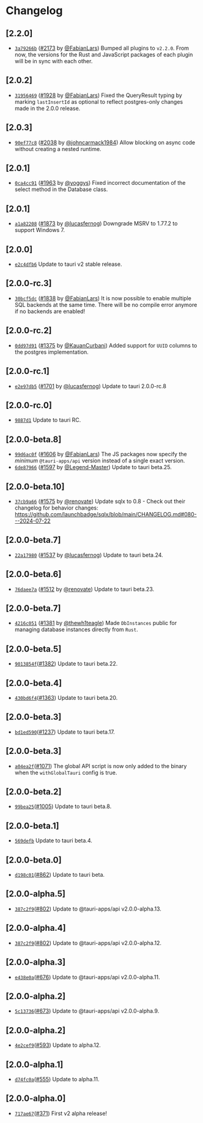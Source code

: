 # Changelog

## \[2.2.0]

- [`3a79266b`](https://github.com/tauri-apps/plugins-workspace/commit/3a79266b8cf96a55b1ae6339d725567d45a44b1d) ([#2173](https://github.com/tauri-apps/plugins-workspace/pull/2173) by [@FabianLars](https://github.com/tauri-apps/plugins-workspace/../../FabianLars)) Bumped all plugins to `v2.2.0`. From now, the versions for the Rust and JavaScript packages of each plugin will be in sync with each other.

## \[2.0.2]

- [`31956469`](https://github.com/tauri-apps/plugins-workspace/commit/319564699638c080b73d506bcaad186ecc4a8236) ([#1928](https://github.com/tauri-apps/plugins-workspace/pull/1928) by [@FabianLars](https://github.com/tauri-apps/plugins-workspace/../../FabianLars)) Fixed the QueryResult typing by marking `lastInsertId` as optional to reflect postgres-only changes made in the 2.0.0 release.

## \[2.0.3]

- [`90ef77c8`](https://github.com/tauri-apps/plugins-workspace/commit/90ef77c8723ac9d0ba7bd3b52a80a2b14843ff99) ([#2038](https://github.com/tauri-apps/plugins-workspace/pull/2038) by [@johncarmack1984](https://github.com/tauri-apps/plugins-workspace/../../johncarmack1984)) Allow blocking on async code without creating a nested runtime.

## \[2.0.1]

- [`0ca4cc91`](https://github.com/tauri-apps/plugins-workspace/commit/0ca4cc914c5ea995c98f9e60a2ab49827c219350) ([#1963](https://github.com/tauri-apps/plugins-workspace/pull/1963) by [@yoggys](https://github.com/tauri-apps/plugins-workspace/../../yoggys)) Fixed incorrect documentation of the select method in the Database class.

## \[2.0.1]

- [`a1a82208`](https://github.com/tauri-apps/plugins-workspace/commit/a1a82208ed4ab87f83310be0dc95428aec9ab241) ([#1873](https://github.com/tauri-apps/plugins-workspace/pull/1873) by [@lucasfernog](https://github.com/tauri-apps/plugins-workspace/../../lucasfernog)) Downgrade MSRV to 1.77.2 to support Windows 7.

## \[2.0.0]

- [`e2c4dfb6`](https://github.com/tauri-apps/plugins-workspace/commit/e2c4dfb6af43e5dd8d9ceba232c315f5febd55c1) Update to tauri v2 stable release.

## \[2.0.0-rc.3]

- [`30bcf5dc`](https://github.com/tauri-apps/plugins-workspace/commit/30bcf5dcc22e1bb1fb983a8d2887edc39404e6df) ([#1838](https://github.com/tauri-apps/plugins-workspace/pull/1838) by [@FabianLars](https://github.com/tauri-apps/plugins-workspace/../../FabianLars)) It is now possible to enable multiple SQL backends at the same time. There will be no compile error anymore if no backends are enabled!

## \[2.0.0-rc.2]

- [`0dd97d91`](https://github.com/tauri-apps/plugins-workspace/commit/0dd97d911569cdedab07f504b708036d62ff83c1) ([#1375](https://github.com/tauri-apps/plugins-workspace/pull/1375) by [@KauanCurbani](https://github.com/tauri-apps/plugins-workspace/../../KauanCurbani)) Added support for `UUID` columns to the postgres implementation.

## \[2.0.0-rc.1]

- [`e2e97db5`](https://github.com/tauri-apps/plugins-workspace/commit/e2e97db51983267f5be84d4f6f0278d58834d1f5) ([#1701](https://github.com/tauri-apps/plugins-workspace/pull/1701) by [@lucasfernog](https://github.com/tauri-apps/plugins-workspace/../../lucasfernog)) Update to tauri 2.0.0-rc.8

## \[2.0.0-rc.0]

- [`9887d1`](https://github.com/tauri-apps/plugins-workspace/commit/9887d14bd0e971c4c0f5c1188fc4005d3fc2e29e) Update to tauri RC.

## \[2.0.0-beta.8]

- [`99d6ac0f`](https://github.com/tauri-apps/plugins-workspace/commit/99d6ac0f9506a6a4a1aa59c728157190a7441af6) ([#1606](https://github.com/tauri-apps/plugins-workspace/pull/1606) by [@FabianLars](https://github.com/tauri-apps/plugins-workspace/../../FabianLars)) The JS packages now specify the *minimum* `@tauri-apps/api` version instead of a single exact version.
- [`6de87966`](https://github.com/tauri-apps/plugins-workspace/commit/6de87966ecc00ad9d91c25be452f1f46bd2b7e1f) ([#1597](https://github.com/tauri-apps/plugins-workspace/pull/1597) by [@Legend-Master](https://github.com/tauri-apps/plugins-workspace/../../Legend-Master)) Update to tauri beta.25.

## \[2.0.0-beta.10]

- [`37cb9a66`](https://github.com/tauri-apps/plugins-workspace/commit/37cb9a6681b948908cd9443340f6b23401607df7) ([#1575](https://github.com/tauri-apps/plugins-workspace/pull/1575) by [@renovate](https://github.com/tauri-apps/plugins-workspace/../../renovate)) Update sqlx to 0.8 - Check out their changelog for behavior changes: https://github.com/launchbadge/sqlx/blob/main/CHANGELOG.md#080---2024-07-22

## \[2.0.0-beta.7]

- [`22a17980`](https://github.com/tauri-apps/plugins-workspace/commit/22a17980ff4f6f8c40adb1b8f4ffc6dae2fe7e30) ([#1537](https://github.com/tauri-apps/plugins-workspace/pull/1537) by [@lucasfernog](https://github.com/tauri-apps/plugins-workspace/../../lucasfernog)) Update to tauri beta.24.

## \[2.0.0-beta.6]

- [`76daee7a`](https://github.com/tauri-apps/plugins-workspace/commit/76daee7aafece34de3092c86e531cf9eb1138989) ([#1512](https://github.com/tauri-apps/plugins-workspace/pull/1512) by [@renovate](https://github.com/tauri-apps/plugins-workspace/../../renovate)) Update to tauri beta.23.

## \[2.0.0-beta.7]

- [`4216c051`](https://github.com/tauri-apps/plugins-workspace/commit/4216c0517fd1dcb29d0162dc2fc15291472a2b00) ([#1381](https://github.com/tauri-apps/plugins-workspace/pull/1381) by [@thewh1teagle](https://github.com/tauri-apps/plugins-workspace/../../thewh1teagle)) Made `DbInstances` public for managing database instances directly from `Rust`.

## \[2.0.0-beta.5]

- [`9013854f`](https://github.com/tauri-apps/plugins-workspace/commit/9013854f42a49a230b9dbb9d02774765528a923f)([#1382](https://github.com/tauri-apps/plugins-workspace/pull/1382)) Update to tauri beta.22.

## \[2.0.0-beta.4]

- [`430bd6f4`](https://github.com/tauri-apps/plugins-workspace/commit/430bd6f4f379bee5d232ae6b098ae131db7f178a)([#1363](https://github.com/tauri-apps/plugins-workspace/pull/1363)) Update to tauri beta.20.

## \[2.0.0-beta.3]

- [`bd1ed590`](https://github.com/tauri-apps/plugins-workspace/commit/bd1ed5903ffcce5500310dac1e59e8c67674ef1e)([#1237](https://github.com/tauri-apps/plugins-workspace/pull/1237)) Update to tauri beta.17.

## \[2.0.0-beta.3]

- [`a04ea2f`](https://github.com/tauri-apps/plugins-workspace/commit/a04ea2f38294d5a3987578283badc8eec87a7752)([#1071](https://github.com/tauri-apps/plugins-workspace/pull/1071)) The global API script is now only added to the binary when the `withGlobalTauri` config is true.

## \[2.0.0-beta.2]

- [`99bea25`](https://github.com/tauri-apps/plugins-workspace/commit/99bea2559c2c0648c2519c50a18cd124dacef57b)([#1005](https://github.com/tauri-apps/plugins-workspace/pull/1005)) Update to tauri beta.8.

## \[2.0.0-beta.1]

- [`569defb`](https://github.com/tauri-apps/plugins-workspace/commit/569defbe9492e38938554bb7bdc1be9151456d21) Update to tauri beta.4.

## \[2.0.0-beta.0]

- [`d198c01`](https://github.com/tauri-apps/plugins-workspace/commit/d198c014863ee260cb0de88a14b7fc4356ef7474)([#862](https://github.com/tauri-apps/plugins-workspace/pull/862)) Update to tauri beta.

## \[2.0.0-alpha.5]

- [`387c2f9`](https://github.com/tauri-apps/plugins-workspace/commit/387c2f9e0ce4c75c07ffa3fd76391a25b58f5daf)([#802](https://github.com/tauri-apps/plugins-workspace/pull/802)) Update to @tauri-apps/api v2.0.0-alpha.13.

## \[2.0.0-alpha.4]

- [`387c2f9`](https://github.com/tauri-apps/plugins-workspace/commit/387c2f9e0ce4c75c07ffa3fd76391a25b58f5daf)([#802](https://github.com/tauri-apps/plugins-workspace/pull/802)) Update to @tauri-apps/api v2.0.0-alpha.12.

## \[2.0.0-alpha.3]

- [`e438e0a`](https://github.com/tauri-apps/plugins-workspace/commit/e438e0a62d4b430a5159f05f13ecd397dd891a0d)([#676](https://github.com/tauri-apps/plugins-workspace/pull/676)) Update to @tauri-apps/api v2.0.0-alpha.11.

## \[2.0.0-alpha.2]

- [`5c13736`](https://github.com/tauri-apps/plugins-workspace/commit/5c137365c60790e8d4037d449e8237aa3fffdab0)([#673](https://github.com/tauri-apps/plugins-workspace/pull/673)) Update to @tauri-apps/api v2.0.0-alpha.9.

## \[2.0.0-alpha.2]

- [`4e2cef9`](https://github.com/tauri-apps/plugins-workspace/commit/4e2cef9b702bbbb9cf4ee17de50791cb21f1b2a4)([#593](https://github.com/tauri-apps/plugins-workspace/pull/593)) Update to alpha.12.

## \[2.0.0-alpha.1]

- [`d74fc0a`](https://github.com/tauri-apps/plugins-workspace/commit/d74fc0a097996e90a37be8f57d50b7d1f6ca616f)([#555](https://github.com/tauri-apps/plugins-workspace/pull/555)) Update to alpha.11.

## \[2.0.0-alpha.0]

- [`717ae67`](https://github.com/tauri-apps/plugins-workspace/commit/717ae670978feb4492fac1f295998b93f2b9347f)([#371](https://github.com/tauri-apps/plugins-workspace/pull/371)) First v2 alpha release!
